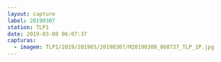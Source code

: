 ```yaml
---
layout: capture
label: 20190307
station: TLP1
date: 2019-03-08 06:07:37
capturas:
  - imagem: TLP1/2019/201903/20190307/M20190308_060737_TLP_1P.jpg
---
```

